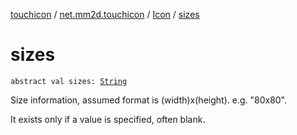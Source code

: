 [touchicon](../../index.md) / [net.mm2d.touchicon](../index.md) / [Icon](index.md) / [sizes](./sizes.md)

# sizes

`abstract val sizes: `[`String`](https://kotlinlang.org/api/latest/jvm/stdlib/kotlin/-string/index.html)

Size information, assumed format is (width)x(height). e.g. "80x80".

It exists only if a value is specified, often blank.

